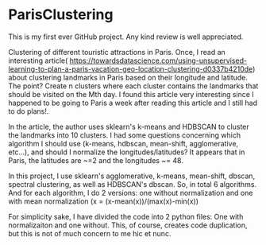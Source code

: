 # ParisClustering
This is my first ever GitHub project. Any kind review is well appreciated.

Clustering of different touristic attractions in Paris.
Once, I read an interesting article( https://towardsdatascience.com/using-unsupervised-learning-to-plan-a-paris-vacation-geo-location-clustering-d0337b4210de) about clustering landmarks in Paris based on their longitude and latitude. The point? Create n clusters where each cluster contains the landmarks that should be visited on the Mth day. I found this article very interesting since I happened to be going to Paris a week after reading this article and I still had to do plans!.

In the article, the author uses sklearn's k-means and HDBSCAN to cluster the landmarks into 10 clusters.
I had some questions concerning which algorithm I should use (k-means, hdbscan, mean-shift, agglomerative, etc...), and should I normalize the longitudes/latitudes? It appears that in Paris, the latitudes are ~=2 and the longitudes ~= 48. 

In this project, I use sklearn's agglomerative, k-means, mean-shift, dbscan, spectral clustering, as well as HDBSCAN's dbscan. So, in total 6 algorithms. And for each algorithm, I do 2 versions: one without normalization and one with mean normalization (x = (x-mean(x))/(max(x)-min(x))

For simplicity sake, I have divided the code into 2 python files: One with normalizaiton and one without. This, of course, creates code duplication, but this is not of much concern to me hic et nunc.




